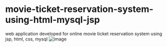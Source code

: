 # movie-ticket-reservation-system-using-html-mysql-jsp
web application developed for online movie ticket reservation system using jsp, html, css, mysql
![image](https://user-images.githubusercontent.com/95332210/212522755-b9aa1c70-e008-437d-a973-36d6256d72b3.png)
